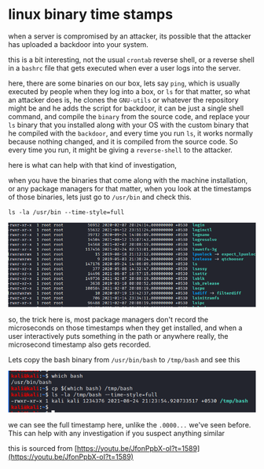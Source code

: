 # linux binary time stamps

when a server is compromised by an attacker, its possible that the attacker has uploaded a backdoor into your system.

this is a bit interesting, not the usual `crontab` reverse shell, or a reverse shell in a `bashrc` file that gets executed when ever a user logs into the server.

here, there are some binaries on our box, lets say `ping`, which is usually executed by people when they log into a box, or `ls` for that matter, so what an attacker does is, he clones the `GNU-utils` or whatever the repository might be and he adds the script for backdoor, it can be just a single shell command, and compile the `binary` from the source code, and replace your `ls` binary that you installed along with your OS with the custom binary that he compiled with the `backdoor`, and every time you run `ls`, it works normally because nothing changed, and it is compiled from the source code. So every time you run, it might be giving a `reverse-shell` to the attacker.

here is what can help with that kind of investigation,

when you have the binaries that come along with the machine installation, or any package managers for that matter, when you look at the timestamps of those binaries, lets just go to `/usr/bin` and check this.

```text
ls -la /usr/bin --time-style=full
```

![](../../.gitbook/assets/image%20%2823%29.png)

so, the trick here is, most package managers don't record the microseconds on those timestamps when they get installed, and when a user interactively puts something in the path or anywhere really, the microsecond timestamp also gets recorded.

Lets copy the bash binary from `/usr/bin/bash` to `/tmp/bash` and see this

![](../../.gitbook/assets/image%20%2826%29.png)

we can see the full timestamp here, unlike the `.0000...` we've seen before. This can help with any investigation if you suspect anything similar

this is sourced from [https://youtu.be/JfonPpbX-oI?t=1589](https://youtu.be/JfonPpbX-oI?t=1589)

